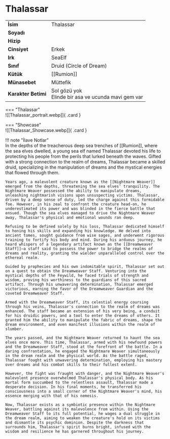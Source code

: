 # Thalassar   
  
<div class="grid" markdown>  
  
|  |  |  
|---|---|  
| **İsim** | Thalassar |  
| **Soyadı** |  |  
| **Hizip** |  |  
| **Cinsiyet** | Erkek |  
| **Irk** | SeaElf |  
| **Sınıf** | Druid (Circle of Dream) |  
| **Kütük** | [[Rumion]] |  
| **Münasebet** | Müttefik |  
| **Karakter Betimi** | Sol gözü yok<br>Elinde bir asa ve ucunda mavi gem var |  
  
  
=== "Thalassar"  
	![[Thalassar_portrait.webp]]{ .card }  
  
=== "Showcase"  
	![[Thalassar_Showcase.webp]]{ .card }  
  
</div>  
  
!!! note "İlave Notlar"  
	In the depths of the treacherous deep sea trenches of [[Rumion]], where the sea elves dwelled, a young sea elf named Thalassar devoted his life to protecting his people from the perils that lurked beneath the waves. Gifted with a strong connection to the realm of dreams, Thalassar became a skilled druid, specializing in the manipulation of dreams and the mystical energies that flowed through them.  
	  
	Years ago, a malevolent creature known as the [[Nightmare Weaver]] emerged from the depths, threatening the sea elves' tranquility. The Nightmare Weaver possessed the ability to manipulate dreams, unleashing nightmarish visions upon unsuspecting victims. Thalassar, driven by a deep sense of duty, led the charge against this formidable foe. However, in his zeal to confront the creature head-on, he underestimated its power and was blinded in the fierce battle that ensued. Though the sea elves managed to drive the Nightmare Weaver away, Thalassar's physical and emotional wounds ran deep.  
	  
	Refusing to be defined solely by his loss, Thalassar dedicated himself to honing his skills and expanding his knowledge. He delved into ancient tomes, sought guidance from wise sages, and underwent rigorous training to fortify his body and mind. During his arduous journey, he heard whispers of a legendary artifact known as the [[Dreamweaver Staff]]—a staff said to possess the power to bridge the realms of dreams and reality, granting the wielder unparalleled control over the ethereal realm.  
	  
	Guided by prophecies and his own indomitable spirit, Thalassar set out on a quest to obtain the Dreamweaver Staff. Venturing into the mystical depths of the Feywild, he faced trials of strength and wisdom, proving his worthiness to the guardians of this sacred artifact. Through his unwavering determination, Thalassar emerged victorious, earning the favor of the Dreamweaver Guardian and the coveted Dreamweaver Staff.  
	  
	Armed with the Dreamweaver Staff, its celestial energy coursing through his veins, Thalassar's connection to the realm of dreams was enhanced. The staff became an extension of his very being, a conduit for his druidic powers, and a tool to enter the dreams of others. It granted him the ability to manipulate the fabric of dreams, shape the dream environment, and even manifest illusions within the realm of slumber.  
	  
	The years passed, and the Nightmare Weaver returned to haunt the sea elves once more. This time, Thalassar, armed with his newfound powers and the Dreamweaver Staff, stood at the forefront of the battle. In a daring confrontation, he engaged the Nightmare Weaver simultaneously in the dream realm and the physical world. As the battle raged, Thalassar fought with unwavering determination, employing his mastery over dreams and his combat skills to their fullest extent.  
	  
	However, the fight was fraught with danger, and the Nightmare Weaver's malevolent presence overwhelmed Thalassar's physical body. As his mortal form succumbed to the relentless assault, Thalassar made a desperate decision. In his final moments, he transferred his consciousness into a small corner of the Nightmare Weaver's mind, his essence merging with that of his nemesis.  
	  
	Now, Thalassar exists as a symbiotic presence within the Nightmare Weaver, battling against its malevolence from within. Using the Dreamweaver Staff to its full potential, he wages a dual struggle in the dream realm, aiming to weaken the creature's hold on its victims and dismantle its psychic dominion. Despite the darkness that surrounds him, Thalassar's spirit burns bright, infused with the wisdom and resilience he has garnered throughout his journey.  
